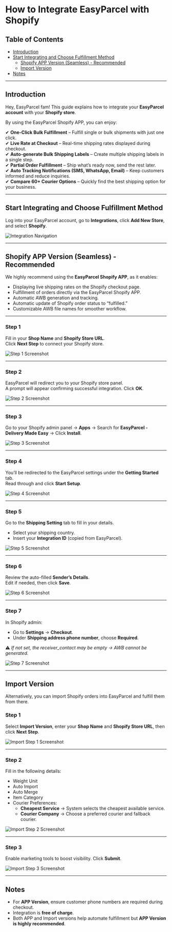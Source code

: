 # How to Integrate EasyParcel with Shopify

## Table of Contents
- [Introduction](#introduction)  
- [Start Integrating and Choose Fulfillment Method](#start-integrating-and-choose-fulfillment-method)  
  - [Shopify APP Version (Seamless) - Recommended](#shopify-app-version-seamless---recommended)  
  - [Import Version](#import-version)  
- [Notes](#notes)  

---

## Introduction
Hey, EasyParcel fam! This guide explains how to integrate your **EasyParcel account** with your **Shopify store**.  

By using the EasyParcel Shopify APP, you can enjoy:  

✔ **One-Click Bulk Fulfillment** – Fulfill single or bulk shipments with just one click.  
✔ **Live Rate at Checkout** – Real-time shipping rates displayed during checkout.  
✔ **Auto-generate Bulk Shipping Labels** – Create multiple shipping labels in a single step.  
✔ **Partial Order Fulfillment** – Ship what’s ready now, send the rest later.  
✔ **Auto Tracking Notifications (SMS, WhatsApp, Email)** – Keep customers informed and reduce inquiries.  
✔ **Compare 60+ Courier Options** – Quickly find the best shipping option for your business.  

---

## Start Integrating and Choose Fulfillment Method
Log into your EasyParcel account, go to **Integrations**, click **Add New Store**, and select **Shopify**.  

![Integration Navigation](images/shopify-integration-navigation.png)

---

## Shopify APP Version (Seamless) - Recommended  
We highly recommend using the **EasyParcel Shopify APP**, as it enables:  

- Displaying live shipping rates on the Shopify checkout page.  
- Fulfillment of orders directly via the EasyParcel Shopify APP.  
- Automatic AWB generation and tracking.  
- Automatic update of Shopify order status to “fulfilled.”  
- Customizable AWB file names for smoother workflow.  

---

### Step 1  
Fill in your **Shop Name** and **Shopify Store URL**.  
Click **Next Step** to connect your Shopify store.  

![Step 1 Screenshot](images/shopify-step1.png)  

---

### Step 2  
EasyParcel will redirect you to your Shopify store panel.  
A prompt will appear confirming successful integration. Click **OK**.  

![Step 2 Screenshot](images/shopify-step2.png)  

---

### Step 3  
Go to your Shopify admin panel → **Apps** → Search for **EasyParcel - Delivery Made Easy** → Click **Install**.  

![Step 3 Screenshot](images/shopify-step3.png)  

---

### Step 4  
You’ll be redirected to the EasyParcel settings under the **Getting Started** tab.  
Read through and click **Start Setup**.  

![Step 4 Screenshot](images/shopify-step4.png)  

---

### Step 5  
Go to the **Shipping Setting** tab to fill in your details.  
- Select your shipping country.  
- Insert your **Integration ID** (copied from EasyParcel).  

![Step 5 Screenshot](images/shopify-step5.png)  

---

### Step 6  
Review the auto-filled **Sender’s Details**.  
Edit if needed, then click **Save**.  

![Step 6 Screenshot](images/shopify-step6.png)  

---

### Step 7  
In Shopify admin:  
- Go to **Settings** → **Checkout**.  
- Under **Shipping address phone number**, choose **Required**.  

⚠️ *If not set, the receiver_contact may be empty → AWB cannot be generated.*  

![Step 7 Screenshot](images/shopify-step7.png)  

---

## Import Version  
Alternatively, you can import Shopify orders into EasyParcel and fulfill them from there.  

### Step 1  
Select **Import Version**, enter your **Shop Name** and **Shopify Store URL**, then click **Next Step**.  

![Import Step 1 Screenshot](images/shopify-import-step1.png)  

---

### Step 2  
Fill in the following details:  
- Weight Unit  
- Auto Import  
- Auto Merge  
- Item Category  
- Courier Preferences:  
  - **Cheapest Service** → System selects the cheapest available service.  
  - **Courier Company** → Choose a preferred courier and fallback courier.  

![Import Step 2 Screenshot](images/shopify-import-step2.png)  

---

### Step 3  
Enable marketing tools to boost visibility. Click **Submit**.  

![Import Step 3 Screenshot](images/shopify-import-step3.png)  

---

## Notes
- For **APP Version**, ensure customer phone numbers are required during checkout.  
- Integration is **free of charge**.  
- Both APP and Import versions help automate fulfillment but **APP Version is highly recommended**.  

